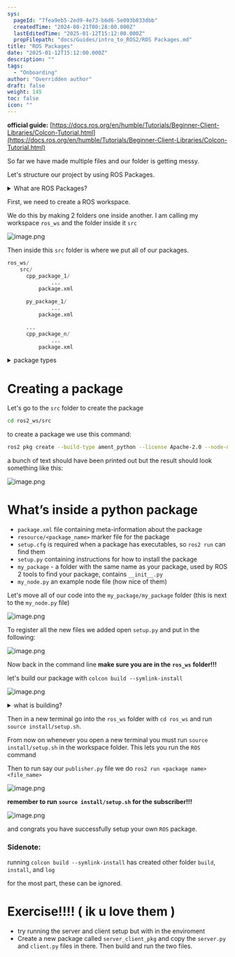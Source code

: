 ```yaml
---
sys:
  pageId: "7fea9eb5-2ed9-4e73-b6d6-5e093b833dbb"
  createdTime: "2024-08-21T00:28:00.000Z"
  lastEditedTime: "2025-01-12T15:12:00.000Z"
  propFilepath: "docs/Guides/intro_to_ROS2/ROS Packages.md"
title: "ROS Packages"
date: "2025-01-12T15:12:00.000Z"
description: ""
tags:
  - "Onboarding"
author: "Overridden author"
draft: false
weight: 145
toc: false
icon: ""
---
```


**official guide:** [https://docs.ros.org/en/humble/Tutorials/Beginner-Client-Libraries/Colcon-Tutorial.html](https://docs.ros.org/en/humble/Tutorials/Beginner-Client-Libraries/Colcon-Tutorial.html)

So far we have made multiple files and our folder is getting messy.

Let's structure our project by using ROS Packages.

<details>

<summary>What are ROS Packages?</summary>

ROS Packages are, as the name implies, packages of code that are highly sharable between ROS developers.

They consist of a folder, `package.xml` file, and source code

```python
      cpp_package_1/
		      ... imagine much code files here ..
          package.xml
```

</details>

First, we need to create a ROS workspace.

We do this by making 2 folders one inside another. I am calling my workspace `ros_ws` and the folder inside it `src`

![image.png](https://prod-files-secure.s3.us-west-2.amazonaws.com/d518164a-d88e-44d1-a4ee-3adb3bd8bce0/70706947-fd18-4537-a67b-e12946812d31/image.png?X-Amz-Algorithm=AWS4-HMAC-SHA256&X-Amz-Content-Sha256=UNSIGNED-PAYLOAD&X-Amz-Credential=ASIAZI2LB466ZLFPAUHP%2F20250227%2Fus-west-2%2Fs3%2Faws4_request&X-Amz-Date=20250227T161009Z&X-Amz-Expires=3600&X-Amz-Security-Token=IQoJb3JpZ2luX2VjEEAaCXVzLXdlc3QtMiJHMEUCIHGDGqEhsaftXilUCPnSnnwK8%2BQ0MGupijsnYMjk5SaOAiEApB0gAjVtnqGc%2BPDDSaivF6X3%2FfI6VoFze0q18%2BtM5E4q%2FwMIeRAAGgw2Mzc0MjMxODM4MDUiDPl5KdJfRHJwL%2B9LOCrcA9SBSJEAXbhWDH9jUDmrEkST42uvxx1M5uqxyBrVakv4w4hrvXe2BHfSJWQzYIJ3ufcwo3EhJtjSgAzKT22rLDVmf0SsHggS5QLkOWTUaZ6c%2BTfIK8rHeZVD%2BWO6HebQnnwFTVPHFBm4%2BwaC%2By0r9anmssjHFAb89C1FC6%2FkNRXzum8tvr8Bna8xhMM9jRvBlVsqJ9HFXDvolKSXzj8SB4BWfL7iQjWbkNlrNAqlANpW%2FwTZxEwkW9S3VzvUOVw3uw1gUpnsq6cqzLqXebqbh5GaUmh2FI6fJO%2B7t4UqcbwiIzytW6QrFnSdNtpCzG7aoAzzpI11aSuFhZMl%2Fx1auNnCyDx4tDx2ADvxUM0ltBzoR4%2F68sx2MI7K5Pj1UN6CjG%2BTFJPOMjwZOurL%2F0HxsKaO9dt0mdabPVV9hiBcIvBtXVF%2FSBT9ZBjqZ%2FijZ69xdsbOIkYU%2BOab5W4tbLmZ7SoPMVwi%2FljD11tnZBSY%2B8cF6gs0MOyiY2Tqv5W5ohOKgols8xLuriauQHoLtXbCoNhVIwM4JEH8QWvZxNGOy2GVo%2F%2BKAKRtjU8o%2B3%2BDyYeGbVWkWO7TI09j9kv5Dkvixt8AzAt1PTiJBzCXJe5eHdG1D5mqp5Cr6X9YNvYcMPaMgr4GOqUBgoKyuCoV0KoK3ni9gq3F4uWuR%2BRrJC8jBj2dIcm8zfJt0N%2B%2Fhbs%2B%2FV8hr8kZZZzSwqfhAIV3QPiO7irv7dvPxsaWiDgudKKJggvSPM3bI%2FhXfWFfvPRIws1JHmrSWM96SYoy%2BazhS57LjiHF56Xp6ZOqou13BnUMldOelJHh%2BSgX3G%2F54EczQLw%2BL%2BiIpIjy4P3uS90hSMjYAzkmK8GvGnIeAJD%2B&X-Amz-Signature=10f45e2337719d040a9314d8d0110310de2912ed9f746c7bc2e195d8dc4733bd&X-Amz-SignedHeaders=host&x-id=GetObject)

Then inside this `src` folder is where we put all of our packages.

```python
ros_ws/
    src/
      cpp_package_1/
		      ...
          package.xml

      py_package_1/
		      ...
          package.xml

      ...
      cpp_package_n/
		      ...
          package.xml

```

<details>

<summary>package types</summary>

packages can be either `C++` or python.

the intern file structure is different for each but for this guide we will stick to creating python packages

</details>

# Creating a package

Let's go to the `src` folder to create the package

```bash
cd ros2_ws/src
```

to create a package we use this command:

```bash
ros2 pkg create --build-type ament_python --license Apache-2.0 --node-name my_node my_package
```

a bunch of text should have been printed out but the result should look something like this:

![image.png](https://prod-files-secure.s3.us-west-2.amazonaws.com/d518164a-d88e-44d1-a4ee-3adb3bd8bce0/e6cf1e3f-8512-4a3e-b131-079f800bf3e8/image.png?X-Amz-Algorithm=AWS4-HMAC-SHA256&X-Amz-Content-Sha256=UNSIGNED-PAYLOAD&X-Amz-Credential=ASIAZI2LB466ZLFPAUHP%2F20250227%2Fus-west-2%2Fs3%2Faws4_request&X-Amz-Date=20250227T161009Z&X-Amz-Expires=3600&X-Amz-Security-Token=IQoJb3JpZ2luX2VjEEAaCXVzLXdlc3QtMiJHMEUCIHGDGqEhsaftXilUCPnSnnwK8%2BQ0MGupijsnYMjk5SaOAiEApB0gAjVtnqGc%2BPDDSaivF6X3%2FfI6VoFze0q18%2BtM5E4q%2FwMIeRAAGgw2Mzc0MjMxODM4MDUiDPl5KdJfRHJwL%2B9LOCrcA9SBSJEAXbhWDH9jUDmrEkST42uvxx1M5uqxyBrVakv4w4hrvXe2BHfSJWQzYIJ3ufcwo3EhJtjSgAzKT22rLDVmf0SsHggS5QLkOWTUaZ6c%2BTfIK8rHeZVD%2BWO6HebQnnwFTVPHFBm4%2BwaC%2By0r9anmssjHFAb89C1FC6%2FkNRXzum8tvr8Bna8xhMM9jRvBlVsqJ9HFXDvolKSXzj8SB4BWfL7iQjWbkNlrNAqlANpW%2FwTZxEwkW9S3VzvUOVw3uw1gUpnsq6cqzLqXebqbh5GaUmh2FI6fJO%2B7t4UqcbwiIzytW6QrFnSdNtpCzG7aoAzzpI11aSuFhZMl%2Fx1auNnCyDx4tDx2ADvxUM0ltBzoR4%2F68sx2MI7K5Pj1UN6CjG%2BTFJPOMjwZOurL%2F0HxsKaO9dt0mdabPVV9hiBcIvBtXVF%2FSBT9ZBjqZ%2FijZ69xdsbOIkYU%2BOab5W4tbLmZ7SoPMVwi%2FljD11tnZBSY%2B8cF6gs0MOyiY2Tqv5W5ohOKgols8xLuriauQHoLtXbCoNhVIwM4JEH8QWvZxNGOy2GVo%2F%2BKAKRtjU8o%2B3%2BDyYeGbVWkWO7TI09j9kv5Dkvixt8AzAt1PTiJBzCXJe5eHdG1D5mqp5Cr6X9YNvYcMPaMgr4GOqUBgoKyuCoV0KoK3ni9gq3F4uWuR%2BRrJC8jBj2dIcm8zfJt0N%2B%2Fhbs%2B%2FV8hr8kZZZzSwqfhAIV3QPiO7irv7dvPxsaWiDgudKKJggvSPM3bI%2FhXfWFfvPRIws1JHmrSWM96SYoy%2BazhS57LjiHF56Xp6ZOqou13BnUMldOelJHh%2BSgX3G%2F54EczQLw%2BL%2BiIpIjy4P3uS90hSMjYAzkmK8GvGnIeAJD%2B&X-Amz-Signature=c43bf117fd53af07942d272afb18705332a2b577927c6497a85f3dd822c37f1c&X-Amz-SignedHeaders=host&x-id=GetObject)

# What’s inside a python package

- `package.xml` file containing meta-information about the package
- `resource/<package_name>` marker file for the package
- `setup.cfg` is required when a package has executables, so `ros2 run` can find them
- `setup.py` containing instructions for how to install the package
- `my_package` - a folder with the same name as your package, used by ROS 2 tools to find your package, contains `__init__.py`
- `my_node.py` an example node file (how nice of them)

Let's move all of our code into the `my_package/my_package` folder (this is next to the `my_node.py` file)

![image.png](https://prod-files-secure.s3.us-west-2.amazonaws.com/d518164a-d88e-44d1-a4ee-3adb3bd8bce0/9ce58f11-0da9-4d3e-b86d-506a9685d378/image.png?X-Amz-Algorithm=AWS4-HMAC-SHA256&X-Amz-Content-Sha256=UNSIGNED-PAYLOAD&X-Amz-Credential=ASIAZI2LB466ZLFPAUHP%2F20250227%2Fus-west-2%2Fs3%2Faws4_request&X-Amz-Date=20250227T161009Z&X-Amz-Expires=3600&X-Amz-Security-Token=IQoJb3JpZ2luX2VjEEAaCXVzLXdlc3QtMiJHMEUCIHGDGqEhsaftXilUCPnSnnwK8%2BQ0MGupijsnYMjk5SaOAiEApB0gAjVtnqGc%2BPDDSaivF6X3%2FfI6VoFze0q18%2BtM5E4q%2FwMIeRAAGgw2Mzc0MjMxODM4MDUiDPl5KdJfRHJwL%2B9LOCrcA9SBSJEAXbhWDH9jUDmrEkST42uvxx1M5uqxyBrVakv4w4hrvXe2BHfSJWQzYIJ3ufcwo3EhJtjSgAzKT22rLDVmf0SsHggS5QLkOWTUaZ6c%2BTfIK8rHeZVD%2BWO6HebQnnwFTVPHFBm4%2BwaC%2By0r9anmssjHFAb89C1FC6%2FkNRXzum8tvr8Bna8xhMM9jRvBlVsqJ9HFXDvolKSXzj8SB4BWfL7iQjWbkNlrNAqlANpW%2FwTZxEwkW9S3VzvUOVw3uw1gUpnsq6cqzLqXebqbh5GaUmh2FI6fJO%2B7t4UqcbwiIzytW6QrFnSdNtpCzG7aoAzzpI11aSuFhZMl%2Fx1auNnCyDx4tDx2ADvxUM0ltBzoR4%2F68sx2MI7K5Pj1UN6CjG%2BTFJPOMjwZOurL%2F0HxsKaO9dt0mdabPVV9hiBcIvBtXVF%2FSBT9ZBjqZ%2FijZ69xdsbOIkYU%2BOab5W4tbLmZ7SoPMVwi%2FljD11tnZBSY%2B8cF6gs0MOyiY2Tqv5W5ohOKgols8xLuriauQHoLtXbCoNhVIwM4JEH8QWvZxNGOy2GVo%2F%2BKAKRtjU8o%2B3%2BDyYeGbVWkWO7TI09j9kv5Dkvixt8AzAt1PTiJBzCXJe5eHdG1D5mqp5Cr6X9YNvYcMPaMgr4GOqUBgoKyuCoV0KoK3ni9gq3F4uWuR%2BRrJC8jBj2dIcm8zfJt0N%2B%2Fhbs%2B%2FV8hr8kZZZzSwqfhAIV3QPiO7irv7dvPxsaWiDgudKKJggvSPM3bI%2FhXfWFfvPRIws1JHmrSWM96SYoy%2BazhS57LjiHF56Xp6ZOqou13BnUMldOelJHh%2BSgX3G%2F54EczQLw%2BL%2BiIpIjy4P3uS90hSMjYAzkmK8GvGnIeAJD%2B&X-Amz-Signature=dcac0380e9991361b86949f91f7f1ecd7bf142a25dbba7f516725f386bfb15a9&X-Amz-SignedHeaders=host&x-id=GetObject)

To register all the new files we added open `setup.py` and put in the following:

![image.png](https://prod-files-secure.s3.us-west-2.amazonaws.com/d518164a-d88e-44d1-a4ee-3adb3bd8bce0/1cd7c262-4cae-4496-9d75-c178537d24a2/image.png?X-Amz-Algorithm=AWS4-HMAC-SHA256&X-Amz-Content-Sha256=UNSIGNED-PAYLOAD&X-Amz-Credential=ASIAZI2LB466ZLFPAUHP%2F20250227%2Fus-west-2%2Fs3%2Faws4_request&X-Amz-Date=20250227T161009Z&X-Amz-Expires=3600&X-Amz-Security-Token=IQoJb3JpZ2luX2VjEEAaCXVzLXdlc3QtMiJHMEUCIHGDGqEhsaftXilUCPnSnnwK8%2BQ0MGupijsnYMjk5SaOAiEApB0gAjVtnqGc%2BPDDSaivF6X3%2FfI6VoFze0q18%2BtM5E4q%2FwMIeRAAGgw2Mzc0MjMxODM4MDUiDPl5KdJfRHJwL%2B9LOCrcA9SBSJEAXbhWDH9jUDmrEkST42uvxx1M5uqxyBrVakv4w4hrvXe2BHfSJWQzYIJ3ufcwo3EhJtjSgAzKT22rLDVmf0SsHggS5QLkOWTUaZ6c%2BTfIK8rHeZVD%2BWO6HebQnnwFTVPHFBm4%2BwaC%2By0r9anmssjHFAb89C1FC6%2FkNRXzum8tvr8Bna8xhMM9jRvBlVsqJ9HFXDvolKSXzj8SB4BWfL7iQjWbkNlrNAqlANpW%2FwTZxEwkW9S3VzvUOVw3uw1gUpnsq6cqzLqXebqbh5GaUmh2FI6fJO%2B7t4UqcbwiIzytW6QrFnSdNtpCzG7aoAzzpI11aSuFhZMl%2Fx1auNnCyDx4tDx2ADvxUM0ltBzoR4%2F68sx2MI7K5Pj1UN6CjG%2BTFJPOMjwZOurL%2F0HxsKaO9dt0mdabPVV9hiBcIvBtXVF%2FSBT9ZBjqZ%2FijZ69xdsbOIkYU%2BOab5W4tbLmZ7SoPMVwi%2FljD11tnZBSY%2B8cF6gs0MOyiY2Tqv5W5ohOKgols8xLuriauQHoLtXbCoNhVIwM4JEH8QWvZxNGOy2GVo%2F%2BKAKRtjU8o%2B3%2BDyYeGbVWkWO7TI09j9kv5Dkvixt8AzAt1PTiJBzCXJe5eHdG1D5mqp5Cr6X9YNvYcMPaMgr4GOqUBgoKyuCoV0KoK3ni9gq3F4uWuR%2BRrJC8jBj2dIcm8zfJt0N%2B%2Fhbs%2B%2FV8hr8kZZZzSwqfhAIV3QPiO7irv7dvPxsaWiDgudKKJggvSPM3bI%2FhXfWFfvPRIws1JHmrSWM96SYoy%2BazhS57LjiHF56Xp6ZOqou13BnUMldOelJHh%2BSgX3G%2F54EczQLw%2BL%2BiIpIjy4P3uS90hSMjYAzkmK8GvGnIeAJD%2B&X-Amz-Signature=e4e3af444e7272cb00f53d1fdfa3491471bfda3a691d5ece8e7e6fc19a3e6261&X-Amz-SignedHeaders=host&x-id=GetObject)

Now back in the command line **make sure you are in the** **`ros_ws`** **folder!!!**

let's build our package with `colcon build --symlink-install`

![image.png](https://prod-files-secure.s3.us-west-2.amazonaws.com/d518164a-d88e-44d1-a4ee-3adb3bd8bce0/2f2a0d27-b173-48fd-b189-5f5c0ce65619/image.png?X-Amz-Algorithm=AWS4-HMAC-SHA256&X-Amz-Content-Sha256=UNSIGNED-PAYLOAD&X-Amz-Credential=ASIAZI2LB466ZLFPAUHP%2F20250227%2Fus-west-2%2Fs3%2Faws4_request&X-Amz-Date=20250227T161009Z&X-Amz-Expires=3600&X-Amz-Security-Token=IQoJb3JpZ2luX2VjEEAaCXVzLXdlc3QtMiJHMEUCIHGDGqEhsaftXilUCPnSnnwK8%2BQ0MGupijsnYMjk5SaOAiEApB0gAjVtnqGc%2BPDDSaivF6X3%2FfI6VoFze0q18%2BtM5E4q%2FwMIeRAAGgw2Mzc0MjMxODM4MDUiDPl5KdJfRHJwL%2B9LOCrcA9SBSJEAXbhWDH9jUDmrEkST42uvxx1M5uqxyBrVakv4w4hrvXe2BHfSJWQzYIJ3ufcwo3EhJtjSgAzKT22rLDVmf0SsHggS5QLkOWTUaZ6c%2BTfIK8rHeZVD%2BWO6HebQnnwFTVPHFBm4%2BwaC%2By0r9anmssjHFAb89C1FC6%2FkNRXzum8tvr8Bna8xhMM9jRvBlVsqJ9HFXDvolKSXzj8SB4BWfL7iQjWbkNlrNAqlANpW%2FwTZxEwkW9S3VzvUOVw3uw1gUpnsq6cqzLqXebqbh5GaUmh2FI6fJO%2B7t4UqcbwiIzytW6QrFnSdNtpCzG7aoAzzpI11aSuFhZMl%2Fx1auNnCyDx4tDx2ADvxUM0ltBzoR4%2F68sx2MI7K5Pj1UN6CjG%2BTFJPOMjwZOurL%2F0HxsKaO9dt0mdabPVV9hiBcIvBtXVF%2FSBT9ZBjqZ%2FijZ69xdsbOIkYU%2BOab5W4tbLmZ7SoPMVwi%2FljD11tnZBSY%2B8cF6gs0MOyiY2Tqv5W5ohOKgols8xLuriauQHoLtXbCoNhVIwM4JEH8QWvZxNGOy2GVo%2F%2BKAKRtjU8o%2B3%2BDyYeGbVWkWO7TI09j9kv5Dkvixt8AzAt1PTiJBzCXJe5eHdG1D5mqp5Cr6X9YNvYcMPaMgr4GOqUBgoKyuCoV0KoK3ni9gq3F4uWuR%2BRrJC8jBj2dIcm8zfJt0N%2B%2Fhbs%2B%2FV8hr8kZZZzSwqfhAIV3QPiO7irv7dvPxsaWiDgudKKJggvSPM3bI%2FhXfWFfvPRIws1JHmrSWM96SYoy%2BazhS57LjiHF56Xp6ZOqou13BnUMldOelJHh%2BSgX3G%2F54EczQLw%2BL%2BiIpIjy4P3uS90hSMjYAzkmK8GvGnIeAJD%2B&X-Amz-Signature=0aa18a9ecef449021e5cdf542a3d2eaeb0b83e77d1a8c25071dbd8cbdcae990c&X-Amz-SignedHeaders=host&x-id=GetObject)

<details>

<summary>what is building?</summary>

if you are a CS major at Rose-Hulman you will learn the answer to this in CSSE132

but TLDR; is it combines all the code files into one program that can be run easily 

</details>

Then in a new terminal go into the `ros_ws` folder with `cd ros_ws` and run `source install/setup.sh`. 

From now on whenever you open a new terminal you must run `source install/setup.sh` in the workspace folder. This lets you run the `ROS` command

Then to run say our `publisher.py` file we do `ros2 run <package name> <file_name>`

![image.png](https://prod-files-secure.s3.us-west-2.amazonaws.com/d518164a-d88e-44d1-a4ee-3adb3bd8bce0/4f4b1219-3a44-4632-aa0a-ce3471699f59/image.png?X-Amz-Algorithm=AWS4-HMAC-SHA256&X-Amz-Content-Sha256=UNSIGNED-PAYLOAD&X-Amz-Credential=ASIAZI2LB466ZLFPAUHP%2F20250227%2Fus-west-2%2Fs3%2Faws4_request&X-Amz-Date=20250227T161009Z&X-Amz-Expires=3600&X-Amz-Security-Token=IQoJb3JpZ2luX2VjEEAaCXVzLXdlc3QtMiJHMEUCIHGDGqEhsaftXilUCPnSnnwK8%2BQ0MGupijsnYMjk5SaOAiEApB0gAjVtnqGc%2BPDDSaivF6X3%2FfI6VoFze0q18%2BtM5E4q%2FwMIeRAAGgw2Mzc0MjMxODM4MDUiDPl5KdJfRHJwL%2B9LOCrcA9SBSJEAXbhWDH9jUDmrEkST42uvxx1M5uqxyBrVakv4w4hrvXe2BHfSJWQzYIJ3ufcwo3EhJtjSgAzKT22rLDVmf0SsHggS5QLkOWTUaZ6c%2BTfIK8rHeZVD%2BWO6HebQnnwFTVPHFBm4%2BwaC%2By0r9anmssjHFAb89C1FC6%2FkNRXzum8tvr8Bna8xhMM9jRvBlVsqJ9HFXDvolKSXzj8SB4BWfL7iQjWbkNlrNAqlANpW%2FwTZxEwkW9S3VzvUOVw3uw1gUpnsq6cqzLqXebqbh5GaUmh2FI6fJO%2B7t4UqcbwiIzytW6QrFnSdNtpCzG7aoAzzpI11aSuFhZMl%2Fx1auNnCyDx4tDx2ADvxUM0ltBzoR4%2F68sx2MI7K5Pj1UN6CjG%2BTFJPOMjwZOurL%2F0HxsKaO9dt0mdabPVV9hiBcIvBtXVF%2FSBT9ZBjqZ%2FijZ69xdsbOIkYU%2BOab5W4tbLmZ7SoPMVwi%2FljD11tnZBSY%2B8cF6gs0MOyiY2Tqv5W5ohOKgols8xLuriauQHoLtXbCoNhVIwM4JEH8QWvZxNGOy2GVo%2F%2BKAKRtjU8o%2B3%2BDyYeGbVWkWO7TI09j9kv5Dkvixt8AzAt1PTiJBzCXJe5eHdG1D5mqp5Cr6X9YNvYcMPaMgr4GOqUBgoKyuCoV0KoK3ni9gq3F4uWuR%2BRrJC8jBj2dIcm8zfJt0N%2B%2Fhbs%2B%2FV8hr8kZZZzSwqfhAIV3QPiO7irv7dvPxsaWiDgudKKJggvSPM3bI%2FhXfWFfvPRIws1JHmrSWM96SYoy%2BazhS57LjiHF56Xp6ZOqou13BnUMldOelJHh%2BSgX3G%2F54EczQLw%2BL%2BiIpIjy4P3uS90hSMjYAzkmK8GvGnIeAJD%2B&X-Amz-Signature=b3550ef489b5a61faafea37c668895ec005fa89e83c2c11402607a33fda5a3ca&X-Amz-SignedHeaders=host&x-id=GetObject)

**remember to run** **`source install/setup.sh`** **for the subscriber!!!**

![image.png](https://prod-files-secure.s3.us-west-2.amazonaws.com/d518164a-d88e-44d1-a4ee-3adb3bd8bce0/02121119-dad4-49ec-8356-c956108b4243/image.png?X-Amz-Algorithm=AWS4-HMAC-SHA256&X-Amz-Content-Sha256=UNSIGNED-PAYLOAD&X-Amz-Credential=ASIAZI2LB466ZLFPAUHP%2F20250227%2Fus-west-2%2Fs3%2Faws4_request&X-Amz-Date=20250227T161009Z&X-Amz-Expires=3600&X-Amz-Security-Token=IQoJb3JpZ2luX2VjEEAaCXVzLXdlc3QtMiJHMEUCIHGDGqEhsaftXilUCPnSnnwK8%2BQ0MGupijsnYMjk5SaOAiEApB0gAjVtnqGc%2BPDDSaivF6X3%2FfI6VoFze0q18%2BtM5E4q%2FwMIeRAAGgw2Mzc0MjMxODM4MDUiDPl5KdJfRHJwL%2B9LOCrcA9SBSJEAXbhWDH9jUDmrEkST42uvxx1M5uqxyBrVakv4w4hrvXe2BHfSJWQzYIJ3ufcwo3EhJtjSgAzKT22rLDVmf0SsHggS5QLkOWTUaZ6c%2BTfIK8rHeZVD%2BWO6HebQnnwFTVPHFBm4%2BwaC%2By0r9anmssjHFAb89C1FC6%2FkNRXzum8tvr8Bna8xhMM9jRvBlVsqJ9HFXDvolKSXzj8SB4BWfL7iQjWbkNlrNAqlANpW%2FwTZxEwkW9S3VzvUOVw3uw1gUpnsq6cqzLqXebqbh5GaUmh2FI6fJO%2B7t4UqcbwiIzytW6QrFnSdNtpCzG7aoAzzpI11aSuFhZMl%2Fx1auNnCyDx4tDx2ADvxUM0ltBzoR4%2F68sx2MI7K5Pj1UN6CjG%2BTFJPOMjwZOurL%2F0HxsKaO9dt0mdabPVV9hiBcIvBtXVF%2FSBT9ZBjqZ%2FijZ69xdsbOIkYU%2BOab5W4tbLmZ7SoPMVwi%2FljD11tnZBSY%2B8cF6gs0MOyiY2Tqv5W5ohOKgols8xLuriauQHoLtXbCoNhVIwM4JEH8QWvZxNGOy2GVo%2F%2BKAKRtjU8o%2B3%2BDyYeGbVWkWO7TI09j9kv5Dkvixt8AzAt1PTiJBzCXJe5eHdG1D5mqp5Cr6X9YNvYcMPaMgr4GOqUBgoKyuCoV0KoK3ni9gq3F4uWuR%2BRrJC8jBj2dIcm8zfJt0N%2B%2Fhbs%2B%2FV8hr8kZZZzSwqfhAIV3QPiO7irv7dvPxsaWiDgudKKJggvSPM3bI%2FhXfWFfvPRIws1JHmrSWM96SYoy%2BazhS57LjiHF56Xp6ZOqou13BnUMldOelJHh%2BSgX3G%2F54EczQLw%2BL%2BiIpIjy4P3uS90hSMjYAzkmK8GvGnIeAJD%2B&X-Amz-Signature=69fba1f5b0a737f3376a23fa3fdd43a3edfc4dc05b18927a9a23b4e253e325b9&X-Amz-SignedHeaders=host&x-id=GetObject)

and congrats you have successfully setup your own `ROS` package.

### Sidenote:

running `colcon build --symlink-install` has created other folder `build`, `install`, and `log`

for the most part, these can be ignored.

# Exercise!!!! ( ik u love them )

- try running the server and client setup but with in the enviroment
- Create a new package called `server_client_pkg` and copy the `server.py` and `client.py` files in there. Then build and run the two files.
